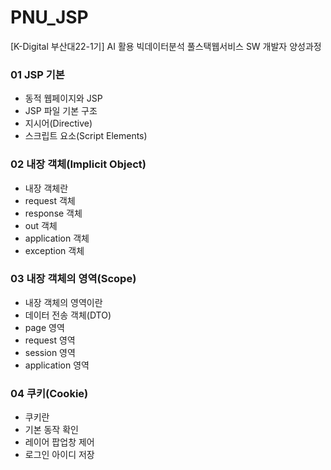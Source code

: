 # PNU_JSP
[K-Digital 부산대22-1기] AI 활용 빅데이터분석 풀스택웹서비스 SW 개발자 양성과정
### 01 JSP 기본
+ 동적 웹페이지와 JSP
+ JSP 파일 기본 구조
+ 지시어(Directive)
+ 스크립트 요소(Script Elements)
### 02 내장 객체(Implicit Object)
+ 내장 객체란
+ request 객체
+ response 객체
+ out 객체
+ application 객체
+ exception 객체
### 03 내장 객체의 영역(Scope)
+ 내장 객체의 영역이란
+ 데이터 전송 객체(DTO)
+ page 영역
+ request 영역
+ session 영역
+ application 영역
### 04 쿠키(Cookie)
+ 쿠키란
+ 기본 동작 확인
+ 레이어 팝업창 제어
+ 로그인 아이디 저장


